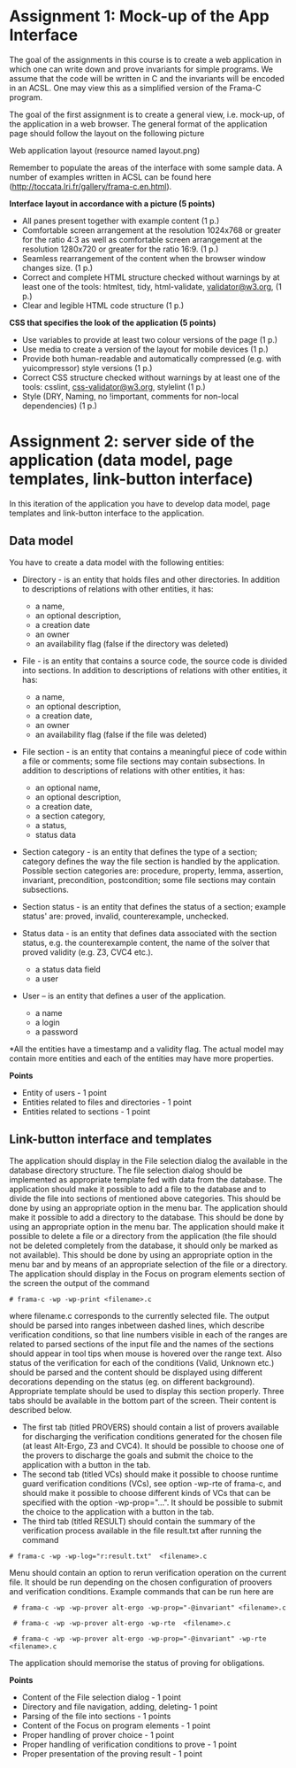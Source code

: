 # Assignment 1: Mock-up of the App Interface

The goal of the assignments in this course is to create a web application in which one can write down and prove invariants for simple programs. We assume that the code will be written in C and the invariants will be encoded in an ACSL. One may view this as a simplified version of the Frama-C program.

The goal of the first assignment is to create a general view, i.e. mock-up, of the application in a web browser. The general format of the application page should follow the layout on the following picture

Web application layout (resource named layout.png)

Remember to populate the areas of the interface with some sample data. A number of examples written in ACSL can be found here (http://toccata.lri.fr/gallery/frama-c.en.html).

**Interface layout in accordance with a picture (5 points)**
 * All panes present together with example content (1 p.)
 * Comfortable screen arrangement at the resolution 1024x768 or greater for the ratio 4:3 as well as comfortable screen arrangement at the resolution  1280x720 or greater for the ratio 16:9. (1 p.)
 * Seamless rearrangement of the content when the browser window changes size. (1 p.)
 * Correct and complete HTML structure checked without warnings by at least one of the tools: htmltest, tidy, html-validate, validator@w3.org, (1 p.)
 * Clear and legible HTML code structure (1 p.)

**CSS that specifies the look of the application (5 points)**
 * Use variables to provide at least two colour versions of the page (1 p.)
 * Use media to create a version of the layout for mobile devices (1 p.)
 * Provide both human-readable and automatically compressed (e.g. with yuicompressor) style versions (1 p.)
 * Correct CSS structure checked without warnings by at least one of the tools: csslint, css-validator@w3.org, stylelint (1 p.)
 * Style (DRY, Naming, no !important, comments for non-local dependencies) (1 p.)

# Assignment 2: server side of the application (data model, page templates, link-button interface)
In this iteration of the application you have to develop data model, page templates and link-button interface to the application.

## Data model
You have to create a data model with the following entities:
 * Directory - is an entity that holds files and other directories. In addition to descriptions of relations with other entities, it has:
   * a name,
   * an optional description,
   * a creation date
   * an owner
   * an availability flag (false if the directory was deleted)
 * File - is an entity that contains a source code, the source code is divided into sections. In addition to descriptions of relations with other entities, it has:
   * a name,
   * an optional description,
   * a creation date,
   * an owner
   * an availability flag (false if the file was deleted)
 * File section - is an entity that contains a meaningful piece of code within a file or comments; some file sections may contain subsections. In addition to descriptions of relations with other entities, it has:
   * an optional name,
   * an optional description,
   * a creation date,
   * a section category,
   * a status,
   * status data
 * Section category - is an entity that defines the type of a section; category defines the way the file section is handled by the application. Possible section categories are: procedure, property, lemma, assertion, invariant, precondition, postcondition; some file sections may contain subsections.

 * Section status - is an entity that defines the status of a section; example status' are: proved, invalid, counterexample, unchecked.

 * Status data - is an entity that defines data associated with the section status, e.g. the counterexample content, the name of the solver that proved validity (e.g. Z3, CVC4 etc.).
   * a status data field
   * a user

 * User – is an entity that defines a user of the application.
   * a name
   * a login
   * a password

*All the entities have a timestamp and a validity flag. The actual model may contain more entities and each of the entities may have more properties.


**Points**
 * Entity of users - 1 point
 * Entities related to files and directories - 1 point
 * Entities related to sections - 1 point

## Link-button interface and templates

The application should display in the File selection dialog the available in the database directory structure.
The file selection dialog should be implemented as appropriate template fed with data from the database.
The application should make it possible to add a file to the database and to divide the file into sections of mentioned above categories.
This should be done by using an appropriate option in the menu bar.
The application should make it possible to add a directory to the database.
This should be done by using an appropriate option in the menu bar.
The application should make it possible to delete a file or a directory from the application (the file should not be deleted completely from the database, it should only be marked as not available).
This should be done by using an appropriate option in the menu bar and by means of an appropriate selection of the file or a directory.
The application should display in the Focus on program elements section of the screen the output of the command

`# frama-c -wp -wp-print <filename>.c`

where filename.c corresponds to the currently selected file.
The output should be parsed into ranges inbetween dashed lines, which describe verification conditions, so that line numbers visible in each of the ranges are related to parsed sections of the input file and the names of the sections should appear in tool tips when mouse is hovered over the range text.
Also status of the verification for each of the conditions (Valid, Unknown etc.) should be parsed and the content should be displayed using different decorations depending on the status (eg. on different background).
Appropriate template should be used to display this section properly.
Three tabs should be available in the bottom part of the screen.
Their content is described below.

* The first tab (titled PROVERS) should contain a list of provers available for discharging the verification conditions generated for the chosen file (at least Alt-Ergo, Z3 and CVC4). It should be possible to choose one of the provers to discharge the goals and submit the choice to the application with a button in the tab.
* The second tab (titled VCs) should make it possible to choose runtime guard verification conditions (VCs), see option -wp-rte of frama-c, and should make it possible to choose different kinds of VCs that can be specified with the option -wp-prop="...". It should be possible to submit the choice to the application with a button in the tab.
* The third tab (titled RESULT) should contain the summary of the verification process available in the file result.txt after running the command

`# frama-c -wp -wp-log="r:result.txt"  <filename>.c`

Menu should contain an option to rerun verification operation on the current file. It should be run depending on the chosen configuration of proovers and verification conditions. Example commands that can be run here are

     # frama-c -wp -wp-prover alt-ergo -wp-prop="-@invariant" <filename>.c
     
     # frama-c -wp -wp-prover alt-ergo -wp-rte  <filename>.c
          
     # frama-c -wp -wp-prover alt-ergo -wp-prop="-@invariant" -wp-rte  <filename>.c

The application should memorise the status of proving for obligations.

**Points**
 * Content of the File selection dialog - 1 point
 * Directory and file navigation, adding, deleting- 1 point
 * Parsing of the file into sections - 1 points
 * Content of the Focus on program elements - 1 point
 * Proper handling of prover choice - 1 point
 * Proper handling of verification conditions to prove - 1 point
 * Proper presentation of the proving result  - 1 point
